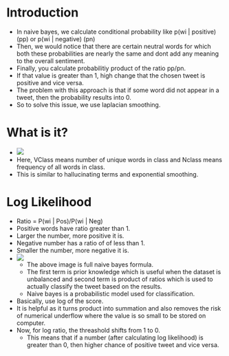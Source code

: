 # Introduction
* In naive bayes, we calculate conditional probability like p(wi | positive)(pp) or p(wi | negative) (pn)
* Then, we would notice that there are certain neutral words for which both these probabilities are nearly the same and dont add any meaning to the overall sentiment.
* Finally, you calculate probabilitiy product of the ratio pp/pn.
* If that value is greater than 1, high change that the chosen tweet is positive and vice versa.
* The problem with this approach is that if some word did not appear in a tweet, then the probability results into 0.
* So to solve this issue, we use laplacian smoothing.

# What is it?
* ![](/assets/images/2022-06-27-07-54-24.png)
* Here, VClass means number of unique words in class and Nclass means frequency of all words in class.
* This is similar to hallucinating terms and exponential smoothing.

# Log Likelihood
* Ratio = P(wi | Pos)/P(wi | Neg)
* Positive words have ratio greater than 1.
* Larger the number, more positive it is.
* Negative number has a ratio of of less than 1.
* Smaller the number, more negative it is.
* ![](/assets/images/2022-06-27-07-59-13.png)
    * The above image is full naive bayes formula.
    * The first term is prior knowledge which is useful when the dataset is unbalanced and second term is product of ratios which is used to actually classify the tweet based on the results.
    * Naive bayes is a probabilistic model used for classification.
* Basically, use log of the score.
* It is helpful as it turns product into summation and also removes the risk of numerical underflow where the value is so small to be stored on computer.
* Now, for log ratio, the threashold shifts from 1 to 0.
    * This means that if a number (after calculating log likelihood) is greater than 0, then higher chance of positive tweet and vice versa.
